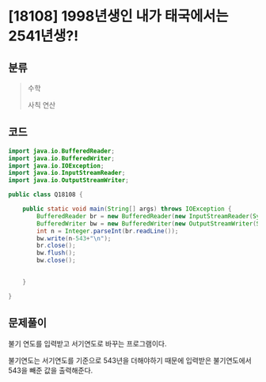# [18108] 1998년생인 내가 태국에서는 2541년생?!

## 분류
> 수학
>
> 사칙 연산

## 코드
```java
import java.io.BufferedReader;
import java.io.BufferedWriter;
import java.io.IOException;
import java.io.InputStreamReader;
import java.io.OutputStreamWriter;

public class Q18108 {

	public static void main(String[] args) throws IOException {
		BufferedReader br = new BufferedReader(new InputStreamReader(System.in));
		BufferedWriter bw = new BufferedWriter(new OutputStreamWriter(System.out));
		int n = Integer.parseInt(br.readLine());
		bw.write(n-543+"\n");
		br.close();
		bw.flush();
		bw.close();
		

	}

}

```

## 문제풀이

불기 연도를 입력받고 서기연도로 바꾸는 프로그램이다. 

불기연도는 서기연도를 기준으로 543년을 더해야하기 때문에 입력받은 불기연도에서 543을 빼준 값을 출력해준다.